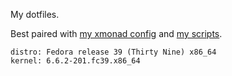 My dotfiles.

Best paired with [my xmonad config](https://github.com/vxsl/.xmonad) and [my scripts](https://github.com/vxsl/bin).

```system-info
distro: Fedora release 39 (Thirty Nine) x86_64 
kernel: 6.6.2-201.fc39.x86_64 
```
